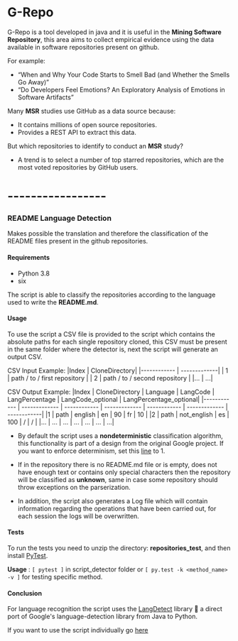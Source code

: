 # G-Repo

G-Repo is a tool developed in java and it is useful in the **Mining Software Repository**, this area aims to collect empirical evidence using the data available in software repositories present on github.

For example:

* “When and Why Your Code Starts to Smell Bad (and Whether the Smells
Go Away)”
* “Do Developers Feel Emotions? An Exploratory Analysis of Emotions in
         Software Artifacts”

Many **MSR** studies use GitHub as a data source because:

* It contains millions of open source repositories.
* Provides a REST API to extract this data.

But which repositories to identify to conduct an **MSR** study?

* A trend is to select a number of top starred repositories, which are the most voted repositories by GitHub users.

# -----------------



### README Language Detection
Makes possible the translation and therefore the classification of the README files present in the github repositories.

#### Requirements
* Python 3.8
* six

The script is able to classify the repositories according to the language used to write the **README.md**.

#### Usage
To use the script a CSV file is provided to the script which contains the absolute paths for each single repository cloned, this CSV must be present in the same folder where the detector is, next the script will generate an output CSV.

CSV Input Example:
|Index | CloneDirectory|
|------------ | -------------|
| 1 | path / to / first repository |
| 2 | path / to / second repository |
|... | ...|

CSV Output Example:
|Index | CloneDirectory | Language | LangCode | LangPercentage | LangCode_optional | LangPercentage_optional|
|------------ | ------------- | ------------ | ------------- | ------------ | ------------- | ------------|
|1 | path | english | en | 90 | fr | 10 |
|2 | path | not_english | es | 100 | / | / |
|... | ... | ... | ... | ... | ... | ...|

* By default the script uses a **nondeterministic** classification algorithm, this functionality is part of a design from the original Google project. If you want to enforce determinism, set this [line](https://github.com/MatHeartGaming/G-Repo/blob/master/risorse/GHLanguageDetection/detector.py#L56) to 1.

* If in the repository there is no README.md file or is empty, does not have enough text or contains only special characters then the repository will be classified as **unknown**, same in case some repository should throw exceptions on the parserization.

* In addition, the script also generates a Log file which will contain information regarding the operations that have been carried out, for each session the logs will be overwritten.

#### Tests
To run the tests you need to unzip the directory: **repositories_test**, and then install [PyTest](https://docs.pytest.org/en/stable/contents.html).

**Usage** : ```[ pytest ]``` in script_detector folder or ```[ py.test -k <method_name> -v ]``` for testing specific method.

#### Conclusion
For language recognition the script uses the [LangDetect](https://github.com/Mimino666/langdetect) library :rocket: a direct port of Google's language-detection library from Java to Python.

If you want to use the script individually go [here](https://github.com/anasmounsif/README-language-detector) 
